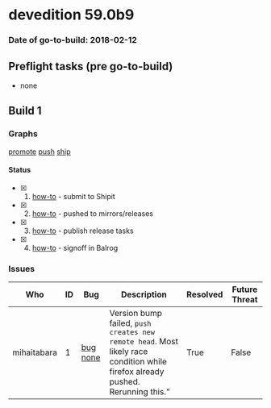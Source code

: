 # devedition 59.0b9

### Date of go-to-build: 2018-02-12

## Preflight tasks (pre go-to-build)
- none

## Build 1  

### Graphs
[promote](https://tools.taskcluster.net/push-inspector/#/PmXO0PpGTxqbZ0mn5sYCdw)
[push](https://tools.taskcluster.net/push-inspector/#/eQns_lBTSYKIoS7VrX-_qg)
[ship](https://tools.taskcluster.net/push-inspector/#/YfcamFYFSm-4IjdILwhqpA)


#### Status
- [x] 1.  [how-to](https://wiki.mozilla.org/Release:Release_Automation_on_Mercurial:Starting_a_Release#Submit_to_Ship_It)  - submit to Shipit
- [x] 2.  [how-to](https://github.com/mozilla-releng/releasewarrior-2.0/wiki/Release-Promotion-Tasks-TC#push-artifacts-to-releases-directory)  - pushed to mirrors/releases
- [x] 3.  [how-to](https://github.com/mozilla-releng/releasewarrior-2.0/wiki/Release-Promotion-Tasks-TC#publish-the-release)  - publish release tasks
- [x] 4.  [how-to](https://github.com/mozilla-releng/releasewarrior-2.0/wiki/Release-Promotion-Tasks-TC#obtain-sign-offs-for-changes)  - signoff in Balrog

### Issues
| Who                 | ID               | Bug                                                                 | Description                | Resolved                | Future Threat                |
| ------------------- | ---------------- | ------------------------------------------------------------------- | -------------------------- | ----------------------- | ---------------------------- |
| mihaitabara  | 1 | [bug none](https://bugzil.la/none)        | Version bump failed, `push creates new remote head`. Most likely race condition while firefox already pushed. Rerunning this." | True | False |

